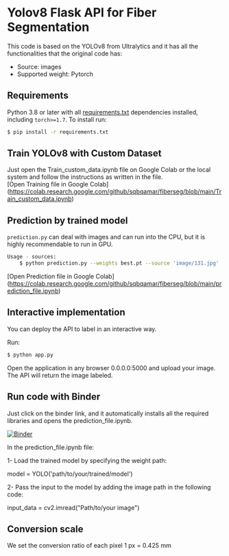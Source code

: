 # Yolov8 Flask API for Fiber Segmentation

This code is based on the YOLOv8 from Ultralytics and it has all the functionalities that the original code has:
- Source: images
- Supported weight: Pytorch

## Requirements

Python 3.8 or later with all [requirements.txt](requirements.txt) dependencies installed, including `torch>=1.7`. To install run:

```bash
$ pip install -r requirements.txt
```
## Train YOLOv8 with Custom Dataset
Just open the Train_custom_data.ipynb file on Google Colab or the local system and follow the instructions as written in the file.  
[Open Training file in Google Colab] (https://colab.research.google.com/github/sqbqamar/fiberseg/blob/main/Train_custom_data.ipynb)

## Prediction by trained model

`prediction.py` can deal with images and can run into the CPU, but it is highly recommendable to run in GPU.

```bash
Usage - sources:
    $ python prediction.py --weights best.pt --source 'image/131.jpg'                          
 ```   
[Open Prediction file in Google Colab] (https://colab.research.google.com/github/sqbqamar/fiberseg/blob/main/prediction_file.ipynb)

## Interactive implementation

You can deploy the API to label in an interactive way.

Run:

```bash
$ python app.py 
```
Open the application in any browser 0.0.0.0:5000 and upload your image. The API will return the image labeled.



## Run code with Binder

Just click on the binder link, and it automatically installs all the required libraries and opens the prediction_file.ipynb. 

[![Binder](https://mybinder.org/badge_logo.svg)](https://mybinder.org/v2/gh/sqbqamar/fiberseg/master?labpath=prediction_file.ipynb)




In the prediction_file.ipynb file:

1- Load the trained model by specifying the weight path:

model = YOLO('path/to/your/trained/model') 


 

2- Pass the input to the model by adding the image path in the following code:

input_data = cv2.imread("Path/to/your image")


## Conversion scale 
We set the conversion ratio of each pixel 
1 px = 0.425 mm


